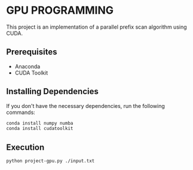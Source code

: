 # GPU PROGRAMMING

This project is an implementation of a parallel prefix scan algorithm using CUDA.

## Prerequisites

- Anaconda
- CUDA Toolkit

## Installing Dependencies

If you don't have the necessary dependencies, run the following commands:

```bash
conda install numpy numba
conda install cudatoolkit
```

 ## Execution

 ```
 python project-gpu.py ./input.txt
 ```


